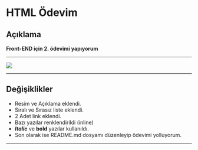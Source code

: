 # HTML Ödevim
## **Açıklama**
**Front-END için 2. ödevimi yapıyorum**

---
![](https://i.hizliresim.com/rvvqcvh.png)

---
## **Değişiklikler**
* Resim ve Açıklama eklendi.
* Sıralı ve Sırasız liste eklendi.
* 2 Adet link eklendi.
* Bazı yazılar renklendirildi (inline)
* ***Italic*** ve **bold** yazılar kullanıldı.
* Son olarak ise README.md dosyamı düzenleyip ödevimi yolluyorum.
---